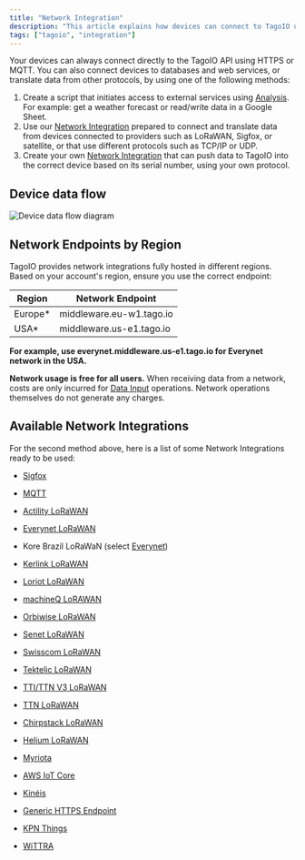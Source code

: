 ```yaml
---
title: "Network Integration"
description: "This article explains how devices can connect to TagoIO using HTTPS/MQTT or other network integrations, and introduces options for creating scripts, using prepared network integrations, or building a custom integration. It also begins details on selecting the correct network endpoint by region."
tags: ["tagoio", "integration"]
---
```


Your devices can always connect directly to the TagoIO API using HTTPS or MQTT.
You can also connect devices to databases and web services, or translate data
from other protocols, by using one of the following methods:

1. Create a script that initiates access to external services using
   [Analysis](/docs/tagoio/analysis/). For example: get a weather forecast or
   read/write data in a Google Sheet.
2. Use our [Network Integration](/docs/tagoio/integrations/index.md) prepared to
   connect and translate data from devices connected to providers such as
   LoRaWAN, Sigfox, or satellite, or that use different protocols such as TCP/IP
   or UDP.
3. Create your own [Network Integration](/docs/tagoio/integrations/index.md) that can
   push data to TagoIO into the correct device based on its serial number, using
   your own protocol.

## Device data flow

![Device data flow diagram](/docs_imagem/tagoio/connector-overview-2.png)

## Network Endpoints by Region

TagoIO provides network integrations fully hosted in different regions. Based on
your account's region, ensure you use the correct endpoint:

| Region  | Network Endpoint         |
| ------- | ------------------------ |
| Europe* | middleware.eu-w1.tago.io |
| USA*    | middleware.us-e1.tago.io |

**For example, use everynet.middleware.us-e1.tago.io for Everynet network in the
USA.**

**Network usage is free for all users.** When receiving data from a network,
costs are only incurred for
[Data Input](/docs/tagoio/profiles/services/data-input-service.md) operations.
Network operations themselves do not generate any charges.

## Available Network Integrations

For the second method above, here is a list of some Network Integrations ready
to be used:

- [Sigfox](/docs/tagoio/integrations/networks/sigfox/sigfox.md)
- [MQTT](/docs/tagoio/integrations/networks/mqtt/mqtt.md)
- [Actility LoRaWAN](https://community.tago.io/t/how-to-integrate-tagoio-with-actility-ns/611)
- [Everynet LoRaWAN](/docs/tagoio/integrations/networks/everynet-lorawan.md)
- Kore Brazil LoRaWaN (select
  [Everynet](/docs/tagoio/integrations/networks/everynet-lorawan.md))
- [Kerlink LoRaWAN](https://community.tago.io/t/how-to-integrate-tagoio-with-kerlink-lorawan/668)
- [Loriot LoRaWAN](/docs/tagoio/integrations/networks/loriot-lorawan.md)
- [machineQ LoRAWAN](/docs/tagoio/integrations/networks/machineq-lorawan.md)
- [Orbiwise LoRaWAN](/docs/tagoio/integrations/networks/orbiwise-lorawan.md)
- [Senet LoRaWAN](/docs/tagoio/integrations/networks/senet-network.md)
- [Swisscom LoRaWAN](https://community.tago.io/t/how-to-integrate-tagoio-with-swisscom-lorawan-ns/1016)
- [Tektelic LoRaWAN](https://community.tago.io/t/how-to-integrate-tektelic-network-server-with-tagoio/847)
- [TTI/TTN V3 LoRaWAN](https://community.tago.io/t/how-to-integrate-tagoio-with-ttn-v3/1026)
- [TTN LoRaWAN](/docs/tagoio/integrations/networks/the-things-network-lorawan.md)
- [Chirpstack LoRaWAN](https://community.tago.io/t/how-to-integrate-tagoio-with-chirpstack-lorawan/1017)
- [Helium LoRaWAN](https://community.tago.io/t/how-to-integrate-tagoio-with-helium/992)

- [Myriota](https://community.tago.io/t/how-to-integrate-tagoio-with-myriota-satellite-connectivity/451)
- [AWS IoT Core](https://community.tago.io/t/how-to-integrate-tagoio-with-aws-iot-core/669)
- [Kinéis](https://community.tago.io/t/how-to-integrate-tagoio-with-kineis/1491)
- [Generic HTTPS Endpoint](https://community.tago.io/t/how-to-integrate-tagoio-with-a-generic-https-endpoint/486)
- [KPN Things](https://community.tago.io/t/how-to-integrate-with-kpn-things-network/1571)
- [WiTTRA](https://community.tago.io/t/how-to-integrate-with-wittra/1593)
